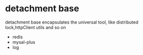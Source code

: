 # detachment base
detachment base encapsulates the universal tool, like distributed lock,httpClient utils and so on
* redis
* mysal-plus
* log
